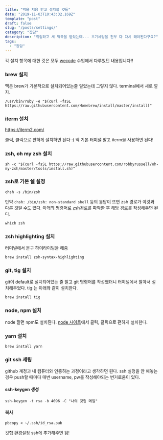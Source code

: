 ```yaml
---
title: "맥을 처음 받고 설치할 것들"
date: "2019-11-03T10:43:32.169Z"
template: "post"
draft: false
slug: "/posts/settings/"
category: "잡담"
description: "취업하고 새 맥북을 받았는데... 초기세팅을 전부 다 다시 해야된다구요?"
tags:
  - "잡담"
---
```


각 설치 항목에 대한 것은 모두 [wecode](https://wecode.co.kr) 수업에서 다루었던 내용입니다!!

### brew 설치
맥은 brew가 기본적으로 설치되어있는줄 알았는데 그렇지 않다. terminal에서 새로 깔자.
```
/usr/bin/ruby -e "$(curl -fsSL https://raw.githubusercontent.com/Homebrew/install/master/install)"
```

### iterm 설치
https://iterm2.com/

클릭, 클릭으로 편하게 설치하면 된다 :) 맥 기본 터미널 말고 iterm을 사용하면 된다!

### zsh, oh my zsh 설치
```
sh -c "$(curl -fsSL https://raw.githubusercontent.com/robbyrussell/oh-my-zsh/master/tools/install.sh)"
```

### zsh로 기본 쉘 설정
```
chsh -s /bin/zsh
```
만약 `chsh: /bin/zsh: non-standard shell` 등의 응답이 뜨면 zsh 경로가 이것과 다른 것일 수도 있다.
아래의 명령어로 zsh경로를 파악한 후 해당 경로를 작성해주면 된다.
```
which zsh
```

### zsh highlighting 설치
터미널에서 문구 하이라이팅을 해줌
```
brew install zsh-syntax-highlighting
```

### git, tig 설치
git이 default로 설치되어있는 줄 알고 git 명령어를 작성했더니 터미널에서 알아서 설치해주었다.
tig 는 아래와 같이 설치한다.
```
brew install tig
```

### node, npm 설치
node 깔면 npm도 설치된다. [node 사이트](https://nodejs.org/ko/)에서 클릭, 클릭으로 편하게 설치한다.

### yarn 설치
```
brew install yarn
```

### git ssh 세팅
github 계정과 내 컴퓨터와 인증하는 과정이라고 생각하면 된다. ssh 설정을 안 해놓는 경우 push할 때마다 매번 username, pw를 작성해야되는 번거로움이 있다.

#### ssh-keygen 생성
```
ssh-keygen -t rsa -b 4096 -C "나의 깃헙 메일"
```

#### 복사
```
pbcopy < ~/.ssh/id_rsa.pub
```
깃헙 환경설정 ssh에 추가해주면 됨!